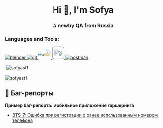 <h1 align="center">Hi 👋, I'm Sofya</h1>
<h3 align="center">A newby QA from Russia</h3>

<h3 align="left">Languages and Tools:</h3>
<p align="left"> <a href="https://www.blender.org/" target="_blank" rel="noreferrer"> <img src="https://download.blender.org/branding/community/blender_community_badge_white.svg" alt="blender" width="40" height="40"/> </a> <a href="https://git-scm.com/" target="_blank" rel="noreferrer"> <img src="https://www.vectorlogo.zone/logos/git-scm/git-scm-icon.svg" alt="git" width="40" height="40"/> </a> <a href="https://www.mysql.com/" target="_blank" rel="noreferrer"> <img src="https://raw.githubusercontent.com/devicons/devicon/master/icons/mysql/mysql-original-wordmark.svg" alt="mysql" width="40" height="40"/> </a> <a href="https://www.photoshop.com/en" target="_blank" rel="noreferrer"> <img src="https://raw.githubusercontent.com/devicons/devicon/master/icons/photoshop/photoshop-line.svg" alt="photoshop" width="40" height="40"/> </a> <a href="https://postman.com" target="_blank" rel="noreferrer"> <img src="https://www.vectorlogo.zone/logos/getpostman/getpostman-icon.svg" alt="postman" width="40" height="40"/> </a> </p>

<p>&nbsp;<img align="center" src="https://github-readme-stats.vercel.app/api?username=sofyast1&show_icons=true&locale=en" alt="sofyast1" /></p>

<p><img align="center" src="https://github-readme-streak-stats.herokuapp.com/?user=sofyast1&" alt="sofyast1" /></p>

## 🐞 Баг-репорты

**Пример баг-репорта: мобильное приложение каршеринга**
- [BTS-7: Ошибка при регистрации с ранее использованным номером телефона](https://zombieborsch.atlassian.net/browse/BTS-7)  
